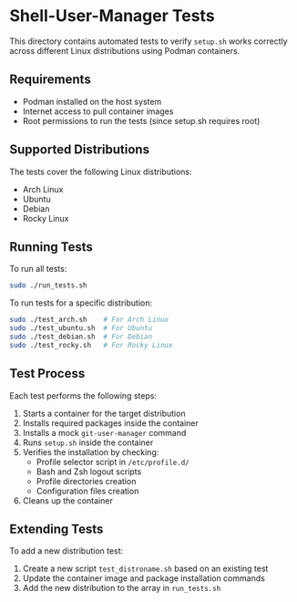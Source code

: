 # Shell-User-Manager Tests

This directory contains automated tests to verify `setup.sh` works correctly across different Linux distributions using Podman containers.

## Requirements

- Podman installed on the host system
- Internet access to pull container images
- Root permissions to run the tests (since setup.sh requires root)

## Supported Distributions

The tests cover the following Linux distributions:

- Arch Linux
- Ubuntu
- Debian
- Rocky Linux

## Running Tests

To run all tests:

```bash
sudo ./run_tests.sh
```

To run tests for a specific distribution:

```bash
sudo ./test_arch.sh    # For Arch Linux
sudo ./test_ubuntu.sh  # For Ubuntu
sudo ./test_debian.sh  # For Debian
sudo ./test_rocky.sh   # For Rocky Linux
```

## Test Process

Each test performs the following steps:

1. Starts a container for the target distribution
2. Installs required packages inside the container
3. Installs a mock `git-user-manager` command
4. Runs `setup.sh` inside the container
5. Verifies the installation by checking:
   - Profile selector script in `/etc/profile.d/`
   - Bash and Zsh logout scripts
   - Profile directories creation
   - Configuration files creation
6. Cleans up the container

## Extending Tests

To add a new distribution test:

1. Create a new script `test_distroname.sh` based on an existing test
2. Update the container image and package installation commands
3. Add the new distribution to the array in `run_tests.sh`
